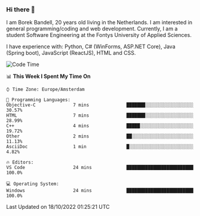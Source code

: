 ### Hi there 👋

I am Borek Bandell, 20 years old living in the Netherlands. I am interested in general programming/coding and web development. Currently, I am a student Software Engineering at the Fontys University of Applied Sciences.

I have experience with: Python, C# (WinForms, ASP.NET Core), Java (Spring boot), JavaScript (ReactJS), HTML and CSS.

<!--START_SECTION:waka-->
![Code Time](http://img.shields.io/badge/Code%20Time-240%20hrs%206%20mins-blue)

📊 **This Week I Spent My Time On** 

```text
⌚︎ Time Zone: Europe/Amsterdam

💬 Programming Languages: 
Objective-C              7 mins              ███████░░░░░░░░░░░░░░░░░░   30.57% 
HTML                     7 mins              ███████░░░░░░░░░░░░░░░░░░   28.99% 
C++                      4 mins              █████░░░░░░░░░░░░░░░░░░░░   19.72% 
Other                    2 mins              ██░░░░░░░░░░░░░░░░░░░░░░░   11.13% 
AsciiDoc                 1 min               █░░░░░░░░░░░░░░░░░░░░░░░░   4.82%

🔥 Editors: 
VS Code                  24 mins             █████████████████████████   100.0%

💻 Operating System: 
Windows                  24 mins             █████████████████████████   100.0%

```


 Last Updated on 18/10/2022 01:25:21 UTC
<!--END_SECTION:waka-->

<!--**tcBorek2002/tcBorek2002** is a ✨ _special_ ✨ repository because its `README.md` (this file) appears on your GitHub profile.

Here are some ideas to get you started:

- 🔭 I’m currently working on ...
- 🌱 I’m currently learning ...
- 👯 I’m looking to collaborate on ...
- 🤔 I’m looking for help with ...
- 💬 Ask me about ...
- 📫 How to reach me: ...
- 😄 Pronouns: ...
- ⚡ Fun fact: ...
-->
